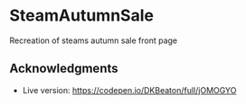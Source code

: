 # SteamAutumnSale

Recreation of steams autumn sale front page

## Acknowledgments

- Live version: https://codepen.io/DKBeaton/full/jOMOGYO


